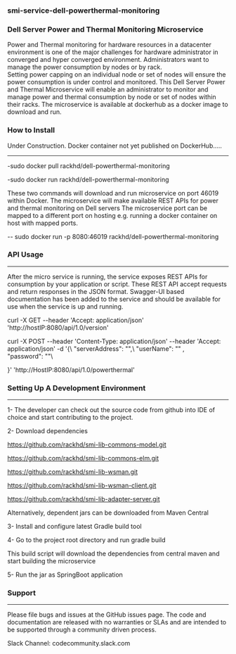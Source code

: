 ### smi-service-dell-powerthermal-monitoring


### Dell Server Power and Thermal Monitoring Microservice

Power and Thermal monitoring for hardware resources in a datacenter environment is one of the major challenges for hardware administrator in converged and hyper converged environment. Administrators want to manage the power consumption by nodes or by rack.  
Setting power capping on an individual node or set of nodes will ensure the power consumption is under control and monitored. 
This Dell Server Power and Thermal Microservice will enable an administrator to monitor and manage power and thermal consumption by node or set of nodes within their racks.
The microservice is available at dockerhub as a docker image to download and run. 


### How to Install 

Under Construction. Docker container not yet published on DockerHub..... 

-------------------------------------------------------------------
-sudo docker pull rackhd/dell-powerthermal-monitoring

-sudo docker run rackhd/dell-powerthermal-monitoring 

These two commands will download and run microservice on port 46019 within Docker.  The microservice will make available REST APIs for power and thermal monitoring on Dell servers
The microservice port can be mapped to a different port on hosting e.g. running a docker container on host with mapped ports. 

 -- sudo docker run -p 8080:46019 rackhd/dell-powerthermal-monitoring 


### API Usage 
-------------------------------------------------------------------
After the micro service is running, the service exposes REST APIs for consumption by your application or script.
These REST API accept requests and return responses in the JSON format. 
Swagger-UI based documentation has been added to the service and should be available for use when the service is up and running.

curl -X GET --header 'Accept: application/json' 'http://hostIP:8080/api/1.0/version'

curl -X POST --header 'Content-Type: application/json' --header 'Accept: application/json' -d '{\ 
   "serverAddress": "",\ 
   "userName": "" ,\
   "password": ""\ 

 }' 'http://HostIP:8080/api/1.0/powerthermal'


 
### Setting Up A Development Environment 
-------------------------------------------------------------------
1- The developer can check out the source code from github into IDE of choice and start contributing to the project.

2- Download dependencies 
 
  https://github.com/rackhd/smi-lib-commons-model.git
  
  https://github.com/rackhd/smi-lib-commons-elm.git
  
  https://github.com/rackhd/smi-lib-wsman.git
  
  https://github.com/rackhd/smi-lib-wsman-client.git
  
  https://github.com/rackhd/smi-lib-adapter-server.git

  Alternatively, dependent jars can be downloaded from Maven Central
  
  3- Install and configure latest Gradle build tool
  
  4- Go to the project root directory and run
     gradle build

   This build script will download the dependencies from central maven and start building the microservice 
   
  5- Run the jar as SpringBoot application 


### Support
-------------------------------------------------------------------
Please file bugs and issues at the GitHub issues page. The code and documentation are released with no warranties or SLAs and are intended to be supported through a community driven process.

Slack Channel: codecommunity.slack.com


